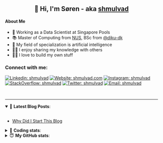 <h2 align="center">
	👋 Hi, I'm Søren - aka <a href="https://shmulvad.com">shmulvad</a>
</h2>

#### About Me
- 🤖 Working as a Data Scientist at Singapore Pools
- 📚 Master of Computing from [NUS], BSc from [@diku-dk]
- 🧠 My field of specialization is artificial intelligence
- 👨‍🏫 I enjoy sharing my knowledge with others
- 👨‍💻 I love to build my own stuff

### Connect with me:

[![Linkedin: shmulvad](https://img.shields.io/badge/shmulvad-blue?style=flat&logo=Linkedin&logoColor=white)][linkedin]
[![Website: shmulvad.com](https://img.shields.io/badge/shmulvad.com-47CCCC?&style=flat&logo=Google-Chrome&logoColor=white)][website]
[![Instagram: shmulvad](https://img.shields.io/badge/-@shmulvad-purple?style=flat&logo=Instagram&logoColor=white)][instagram]
[![StackOverflow: shmulvad](https://img.shields.io/badge/shmulvad-FE7A16?style=flat&logo=stack-overflow&logoColor=white)][stackOverflow]
[![Twitter: shmulvad](https://img.shields.io/badge/@shmulvad-1ca0f1?style=flat&logo=twitter&logoColor=white)][twitter]
[![Email: shmulvad](https://img.shields.io/badge/shmulvad-D14836?style=flat&logo=gmail&logoColor=white)][mail]

<br />

---

<details open>
 <summary>📕 <b>Latest Blog Posts</b>: </summary>

<br>

<!-- BLOG-POST-LIST:START -->
- [Why Did I Start This Blog](https://shmulvad.com/blog/why-did-start-this-blog)
<!-- BLOG-POST-LIST:END -->

</details>

<!-- --- -->

<details>
 <summary>🤖 <b>Coding stats</b>: </summary>

<br>

NOTE: Doesn't track coding at work or work done in environments such as Jupyter Notebooks.

<!--START_SECTION:waka-->
**I'm a Night 🦉** 

```text
🌞 Morning    102 commits    ██░░░░░░░░░░░░░░░░░░░░░░░   9.86% 
🌆 Daytime    373 commits    █████████░░░░░░░░░░░░░░░░   36.07% 
🌃 Evening    381 commits    █████████░░░░░░░░░░░░░░░░   36.85% 
🌙 Night      178 commits    ████░░░░░░░░░░░░░░░░░░░░░   17.21%

```


📊 **This Week I Spent My Time On** 

```text
💬 Programming Languages: 
HTML                     2 hrs 21 mins       ██████████░░░░░░░░░░░░░░░   39.98% 
Python                   1 hr 51 mins        ███████░░░░░░░░░░░░░░░░░░   31.49% 
Other                    51 mins             ███░░░░░░░░░░░░░░░░░░░░░░   14.6% 
CSS                      38 mins             ██░░░░░░░░░░░░░░░░░░░░░░░   11.01% 
Markdown                 4 mins              ░░░░░░░░░░░░░░░░░░░░░░░░░   1.34%

🔥 Editors: 
VS Code                  5 hrs               █████████████████████░░░░   85.14% 
Zsh                      51 mins             ███░░░░░░░░░░░░░░░░░░░░░░   14.6% 
Sublime Text             0 secs              ░░░░░░░░░░░░░░░░░░░░░░░░░   0.26%

🐱‍💻 Projects: 
django-wedding-website   5 hrs 35 mins       ███████████████████████░░   94.87% 
overvaagning-sender      9 mins              ░░░░░░░░░░░░░░░░░░░░░░░░░   2.64% 
overvaagning-admin       8 mins              ░░░░░░░░░░░░░░░░░░░░░░░░░   2.32% 
Unknown Project          0 secs              ░░░░░░░░░░░░░░░░░░░░░░░░░   0.17%

```


 Last Updated on 30/03/2022 18:48:38 UTC
<!--END_SECTION:waka-->

</details>

<!-- --- -->

<details>
 <summary>😇 <b>My GitHub stats</b>: </summary>

<br>

<img align="left" alt="shmulvad's Github Stats" src="https://github-readme-stats.vercel.app/api?username=shmulvad&show_icons=true&hide_border=true" />

</details>



[website]: https://shmulvad.com
[twitter]: https://twitter.com/shmulvad
[linkedin]: https://linkedin.com/in/shmulvad
[instagram]: https://instagram.com/shmulvad
[stackOverflow]: https://stackoverflow.com/users/9248793/shmulvad
[mail]: mailto:shmulvad@gmail.com
[@diku-dk]: https://github.com/diku-dk
[github]: https://github.com/shmulvad
[NUS]: https://www.nus.edu.sg